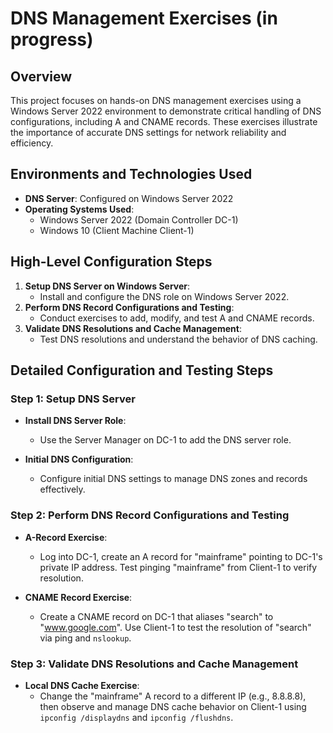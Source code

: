 # DNS Management Exercises (in progress)

## Overview
This project focuses on hands-on DNS management exercises using a Windows Server 2022 environment to demonstrate critical handling of DNS configurations, including A and CNAME records. These exercises illustrate the importance of accurate DNS settings for network reliability and efficiency.

## Environments and Technologies Used
- **DNS Server**: Configured on Windows Server 2022
- **Operating Systems Used**:
  - Windows Server 2022 (Domain Controller DC-1)
  - Windows 10 (Client Machine Client-1)

## High-Level Configuration Steps
1. **Setup DNS Server on Windows Server**:
   - Install and configure the DNS role on Windows Server 2022.
2. **Perform DNS Record Configurations and Testing**:
   - Conduct exercises to add, modify, and test A and CNAME records.
3. **Validate DNS Resolutions and Cache Management**:
   - Test DNS resolutions and understand the behavior of DNS caching.

## Detailed Configuration and Testing Steps

### Step 1: Setup DNS Server
- **Install DNS Server Role**:
  - Use the Server Manager on DC-1 to add the DNS server role.

- **Initial DNS Configuration**:
  - Configure initial DNS settings to manage DNS zones and records effectively.

### Step 2: Perform DNS Record Configurations and Testing
- **A-Record Exercise**:
  - Log into DC-1, create an A record for "mainframe" pointing to DC-1's private IP address. Test pinging "mainframe" from Client-1 to verify resolution.

- **CNAME Record Exercise**:
  - Create a CNAME record on DC-1 that aliases "search" to "www.google.com". Use Client-1 to test the resolution of "search" via ping and `nslookup`.

### Step 3: Validate DNS Resolutions and Cache Management
- **Local DNS Cache Exercise**:
  - Change the "mainframe" A record to a different IP (e.g., 8.8.8.8), then observe and manage DNS cache behavior on Client-1 using `ipconfig /displaydns` and `ipconfig /flushdns`.
